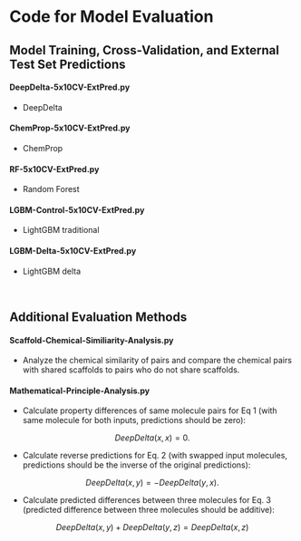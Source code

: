 # Code for Model Evaluation

## Model Training, Cross-Validation, and External Test Set Predictions

#### DeepDelta-5x10CV-ExtPred.py
* DeepDelta  

#### ChemProp-5x10CV-ExtPred.py
* ChemProp  

#### RF-5x10CV-ExtPred.py
* Random Forest

#### LGBM-Control-5x10CV-ExtPred.py
* LightGBM traditional 

#### LGBM-Delta-5x10CV-ExtPred.py
* LightGBM delta  

<br>

## Additional Evaluation Methods

#### Scaffold-Chemical-Similiarity-Analysis.py
* Analyze the chemical similarity of pairs and compare the chemical pairs with shared scaffolds to pairs who do not share scaffolds. 

#### Mathematical-Principle-Analysis.py
* Calculate property differences of same molecule pairs for Eq 1 (with same molecule for both inputs, predictions should be zero): 
```math
DeepDelta(x,x)= 0. 
```

* Calculate reverse predictions for Eq. 2 (with swapped input molecules, predictions should be the inverse of the original predictions):
```math
DeepDelta(x,y)= -DeepDelta(y,x).
```

* Calculate predicted differences between three molecules for Eq. 3 (predicted difference between three molecules should be additive):
```math
DeepDelta(x,y) + DeepDelta(y,z)= DeepDelta(x,z)
```

